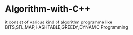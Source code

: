 # Algorithm-with-C++
it consist of various kind of algorithm programme like BITS,STL,MAP,HASHTABLE,GREEDY,DYNAMIC Programming
